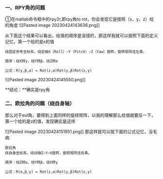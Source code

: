 ### 一、RPY角的问题
①在matlab命令框中的rpy2r,即rpy角to rot，你会发现它是按照（x，y，z）给的角度
![[Pasted image 20230424143636.png]]


从下面这个结果可以看出，给值的顺序是没错的，那这样我就可以按照下面的定义记忆，第一个给的是x的值
```
绕固定参考坐标系，绕定轴X（Roll）—Y（Pitch）—Z（Yaw）旋转，旋转矩阵往左乘。

顺序：绕X转γ，绕Y转β，绕Z转α

公式：R(γ,β,α) = Rot(z,α)Rot(y,β)Rot(x,γ)
```
![[Pasted image 20230424145550.png]]

**结论：**确实是rpy角

### 二、欧拉角的问题（绕自身轴）

那么对于eul角，要得到上面同样的旋转矩阵，以我的理解那么给值就要反一下，第一个给的是z的值，发现确实是这样

![[Pasted image 20230424151951.png]]
那这样就可以按下面的公式记忆，没毛病
```
欧拉角
绕自身坐标系，绕动轴Z—Y—X旋转，旋转矩阵往右乘。

顺序：绕Z转α，绕Y转β，绕X转γ

公式：R(α,β,γ) = Rot(z,α)Rot(y,β)Rot(x,γ)
```

